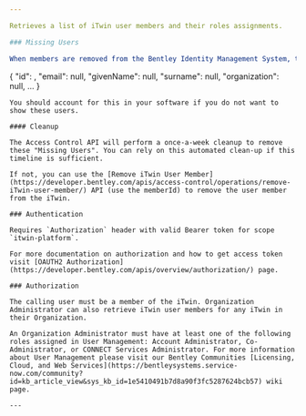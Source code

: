 ```yaml
---

Retrieves a list of iTwin user members and their roles assignments.

### Missing Users

When members are removed from the Bentley Identity Management System, they are not automatically removed from the iTwin. Therefore, it is possible to have a situation where the user is no longer valid, yet they are still a member of the iTwin. When this happens, the user member will be returned from this API endpoint with the follow values:
```
{
    "id": <memberId>,
    "email": null,
    "givenName": null,
    "surname": null,
    "organization": null,
    ...
}
```
You should account for this in your software if you do not want to show these users.

#### Cleanup

The Access Control API will perform a once-a-week cleanup to remove these "Missing Users". You can rely on this automated clean-up if this timeline is sufficient.

If not, you can use the [Remove iTwin User Member](https://developer.bentley.com/apis/access-control/operations/remove-iTwin-user-member/) API (use the memberId) to remove the user member from the iTwin.

### Authentication

Requires `Authorization` header with valid Bearer token for scope `itwin-platform`.

For more documentation on authorization and how to get access token visit [OAUTH2 Authorization](https://developer.bentley.com/apis/overview/authorization/) page.

### Authorization

The calling user must be a member of the iTwin. Organization Administrator can also retrieve iTwin user members for any iTwin in their Organization.

An Organization Administrator must have at least one of the following roles assigned in User Management: Account Administrator, Co-Administrator, or CONNECT Services Administrator. For more information about User Management please visit our Bentley Communities [Licensing, Cloud, and Web Services](https://bentleysystems.service-now.com/community?id=kb_article_view&sys_kb_id=1e5410491b7d8a90f3fc5287624bcb57) wiki page.

---
```

